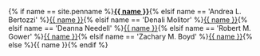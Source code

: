 {% if name == site.penname %}**[{{ name }}](https://jacob.moorman.me)**{% elsif name == 'Andrea L. Bertozzi' %}[{{ name }}](https://www.math.ucla.edu/~bertozzi/){% elsif name == 'Denali Molitor' %}[{{ name }}](https://dmmolitor.github.io){% elsif name == 'Deanna Needell' %}[{{ name }}](https://www.math.ucla.edu/~deanna/){% elsif name == 'Robert M. Gower' %}[{{ name }}](https://gowerrobert.github.io/){% elsif name == 'Zachary M. Boyd' %}[{{ name }}](https://zachboyd.sites.oasis.unc.edu/){% else %}{{ name }}{% endif %}
